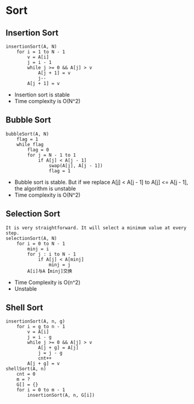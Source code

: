 # Sort

## Insertion Sort

```
insertionSort(A, N)
    for i = 1 to N - 1
        v = A[i]
        j = i - 1
        while j >= 0 && A[j] > v
            A[j + 1] = v
            j--
        A[j + 1] = v
```

- Insertion sort is stable
- Time complexity is O(N^2)

## Bubble Sort

```
bubbleSort(A, N)
    flag = 1
    while flag
        flag = 0
        for j = N - 1 to 1
            if A[j] < A[j - 1]
                swap(A[j], A[j - 1])
                flag = 1
```

- Bubble sort is stable. But if we replace A[j] < A[j - 1] to A[j] <= A[j - 1], the algorithm is unstable
- Time complexity is O(N^2)

## Selection Sort

```
It is very straightforward. It will select a minimum value at every step.
selectionSort(A, N)
    for i = 0 to N - 1
        minj = i
        for j : i to N - 1
            if A[j] < A[minj]
                minj = j
        A[i]与A【minj]交换
```
- Time Complexity is O(n^2)
- Unstable



## Shell Sort

```
insertionSort(A, n, g)
    for i = g to n - 1
        v = A[i]
        j = i - g
        while j >= 0 && A[j] > v
            A[j + g] = A[j]
            j = j - g
            cnt++
        A[j + g] = v
shellSort(A, n)
    cnt = 0
    m = ?
    G[] = {}
    for i = 0 to m - 1
        insertionSort(A, n, G[i])
```
